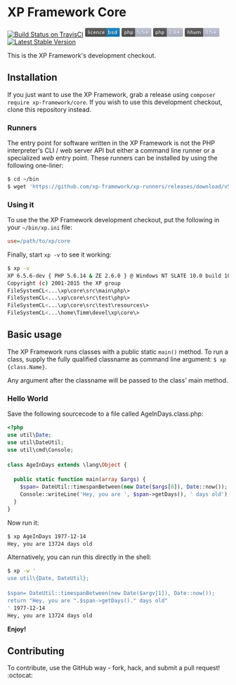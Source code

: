 XP Framework Core
=================
[![Build Status on TravisCI](https://secure.travis-ci.org/xp-framework/core.png)](http://travis-ci.org/xp-framework/core)
[![BSD Licence](https://raw.githubusercontent.com/xp-framework/web/master/static/licence-bsd.png)](https://github.com/xp-framework/core/blob/master/LICENCE.md)
[![Required PHP 5.5+](https://raw.githubusercontent.com/xp-framework/web/master/static/php-5_5plus.png)](http://php.net/)
[![Supports PHP 7.0+](https://raw.githubusercontent.com/xp-framework/web/master/static/php-7_0plus.png)](http://php.net/)
[![Supports HHVM 3.5+](https://raw.githubusercontent.com/xp-framework/web/master/static/hhvm-3_5plus.png)](http://hhvm.com/)
[![Latest Stable Version](https://poser.pugx.org/xp-framework/core/version.png)](https://packagist.org/packages/xp-framework/core)

This is the XP Framework's development checkout. 

Installation
------------
If you just want to use the XP Framework, grab a release using `composer require xp-framework/core`. If you wish to use this development checkout, clone this repository instead.

### Runners
The entry point for software written in the XP Framework is not the PHP
interpreter's CLI / web server API but either a command line runner or
a specialized *web* entry point. These runners can be installed by using
the following one-liner:

```sh
$ cd ~/bin
$ wget 'https://github.com/xp-framework/xp-runners/releases/download/v5.5.0/setup' -O - | php
```

### Using it
To use the the XP Framework development checkout, put the following
in your `~/bin/xp.ini` file:

```ini
use=/path/to/xp/core
```

Finally, start `xp -v` to see it working:

```sh
$ xp -v
XP 6.5.6-dev { PHP 5.6.14 & ZE 2.6.0 } @ Windows NT SLATE 10.0 build 10240 (Windows 10) i586
Copyright (c) 2001-2015 the XP group
FileSystemCL<...\xp\core\src\main\php\>
FileSystemCL<...\xp\core\src\test\php\>
FileSystemCL<...\xp\core\src\test\resources\>
FileSystemCL<...\home\Timm\devel\xp\core\>
```

Basic usage
-----------
The XP Framework runs classes with a public static `main()` method. To run a class, supply the fully qualified classname as command line argument: `$ xp {class.Name}`.

Any argument after the classname will be passed to the class' main method.

### Hello World
Save the following sourcecode to a file called AgeInDays.class.php:

```php
<?php
use util\Date;
use util\DateUtil;
use util\cmd\Console;

class AgeInDays extends \lang\Object {

  public static function main(array $args) {
    $span= DateUtil::timespanBetween(new Date($args[0]), Date::now());
    Console::writeLine('Hey, you are ', $span->getDays(), ' days old');
  }
}
```

Now run it:

```sh
$ xp AgeInDays 1977-12-14
Hey, you are 13724 days old
```

Alternatively, you can run this directly in the shell:

```sh
$ xp -w '
use util\{Date, DateUtil};

$span= DateUtil::timespanBetween(new Date($argv[1]), Date::now());
return "Hey, you are ".$span->getDays()." days old"
' 1977-12-14
Hey, you are 13724 days old
```

**Enjoy!**

Contributing
------------
To contribute, use the GitHub way - fork, hack, and submit a pull request! :octocat: